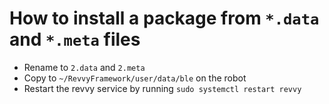 How to install a package from `*.data` and `*.meta` files
=========================================================

- Rename to `2.data` and `2.meta`
- Copy to `~/RevvyFramework/user/data/ble` on the robot
- Restart the revvy service by running `sudo systemctl restart revvy`